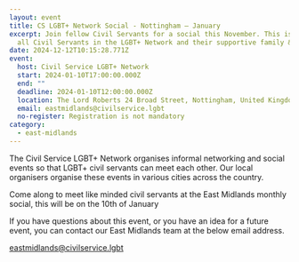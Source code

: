 ```yaml
---
layout: event
title: CS LGBT+ Network Social - Nottingham – January
excerpt: Join fellow Civil Servants for a social this November. This is open to
  all Civil Servants in the LGBT+ Network and their supportive family & friends.
date: 2024-12-12T10:15:28.771Z
event:
  host: Civil Service LGBT+ Network
  start: 2024-01-10T17:00:00.000Z
  end: ""
  deadline: 2024-01-10T12:00:00.000Z
  location: The Lord Roberts 24 Broad Street, Nottingham, United Kingdom
  email: eastmidlands@civilservice.lgbt
  no-register: Registration is not mandatory
category:
  - east-midlands
---
```

The Civil Service LGBT+ Network organises informal networking and social events so that LGBT+ civil servants can meet each other. Our local organisers organise these events in various cities across the country.

Come along to meet like minded civil servants at the East Midlands monthly social, this will be on the 10th of January

If you have questions about this event, or you have an idea for a future event, you can contact our East Midlands team at the below email address.

eastmidlands@civilservice.lgbt